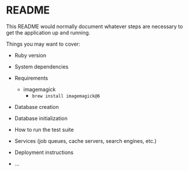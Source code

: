 # README

This README would normally document whatever steps are necessary to get the
application up and running.

Things you may want to cover:

* Ruby version

* System dependencies

* Requirements

  * imagemagick
    - `brew install imagemagick@6`

* Database creation

* Database initialization

* How to run the test suite

* Services (job queues, cache servers, search engines, etc.)

* Deployment instructions

* ...
